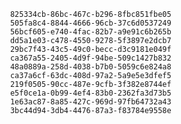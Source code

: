
                825334cb-86bc-467c-b296-8fbc851fbe05
                505fa8c4-8844-4666-96cb-37c6d0537249
                56bcf605-e740-4fac-82b7-a9e91c6b265b
                dd5a1e03-c478-4550-9278-5f3897e2dcb7
                29bc7f43-43c5-49c0-becc-d3c9181e049f
                ca367a55-2405-4d9f-94be-509c1427b832
                48a0889a-258d-4038-b7b0-5059c6e824a8
                ca37a6cf-63dc-408d-97a2-5a9e5e3dfef5
                219f0505-90cc-487e-9cfb-3f382e8744ef
                e5f0ce1a-0b99-4ef4-83b0-2362fa3d73b5
                1e63ac87-8a85-427c-969d-97fb64732a43
                3bc44d94-3db4-4476-87a3-f83784e9558e
                